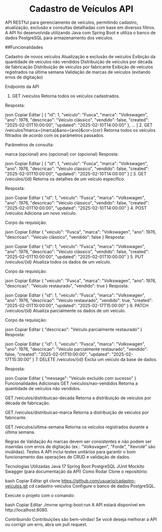 <h1 align="center">Cadastro de Veículos API</h1>

API RESTful para gerenciamento de veículos, permitindo cadastro, atualização, exclusão e consultas detalhadas com base em diversos filtros. A API foi desenvolvida utilizando Java com Spring Boot e utiliza o banco de dados PostgreSQL para armazenamento dos veículos.


##Funcionalidades

Cadastro de novos veículos
Atualização e exclusão de veículos
Exibição da quantidade de veículos não vendidos
Distribuição de veículos por década de fabricação
Distribuição de veículos por fabricante
Exibição de veículos registrados na última semana
Validação de marcas de veículos (evitando erros de digitação)

Endpoints da API
1. GET /veiculos
Retorna todos os veículos cadastrados.

Resposta:

json
Copiar
Editar
[
  {
    "id": 1,
    "veiculo": "Fusca",
    "marca": "Volkswagen",
    "ano": 1976,
    "descricao": "Veículo clássico",
    "vendido": false,
    "created": "2025-02-01T10:00:00",
    "updated": "2025-02-10T14:00:00"
  },
  ...
]
2. GET /veiculos?marca={marca}&ano={ano}&cor={cor}
Retorna todos os veículos filtrados de acordo com os parâmetros passados.

Parâmetros de consulta:

marca (opcional)
ano (opcional)
cor (opcional)
Resposta:

json
Copiar
Editar
[
  {
    "id": 1,
    "veiculo": "Fusca",
    "marca": "Volkswagen",
    "ano": 1976,
    "descricao": "Veículo clássico",
    "vendido": false,
    "created": "2025-02-01T10:00:00",
    "updated": "2025-02-10T14:00:00"
  }
]
3. GET /veiculos/{id}
Retorna os detalhes de um veículo específico.

Resposta:

json
Copiar
Editar
{
  "id": 1,
  "veiculo": "Fusca",
  "marca": "Volkswagen",
  "ano": 1976,
  "descricao": "Veículo clássico",
  "vendido": false,
  "created": "2025-02-01T10:00:00",
  "updated": "2025-02-10T14:00:00"
}
4. POST /veiculos
Adiciona um novo veículo.

Corpo da requisição:

json
Copiar
Editar
{
  "veiculo": "Fusca",
  "marca": "Volkswagen",
  "ano": 1976,
  "descricao": "Veículo clássico",
  "vendido": false
}
Resposta:

json
Copiar
Editar
{
  "id": 1,
  "veiculo": "Fusca",
  "marca": "Volkswagen",
  "ano": 1976,
  "descricao": "Veículo clássico",
  "vendido": false,
  "created": "2025-02-01T10:00:00",
  "updated": "2025-02-01T10:00:00"
}
5. PUT /veiculos/{id}
Atualiza todos os dados de um veículo.

Corpo da requisição:

json
Copiar
Editar
{
  "veiculo": "Fusca",
  "marca": "Volkswagen",
  "ano": 1976,
  "descricao": "Veículo restaurado",
  "vendido": true
}
Resposta:

json
Copiar
Editar
{
  "id": 1,
  "veiculo": "Fusca",
  "marca": "Volkswagen",
  "ano": 1976,
  "descricao": "Veículo restaurado",
  "vendido": true,
  "created": "2025-02-01T10:00:00",
  "updated": "2025-02-17T15:00:00"
}
6. PATCH /veiculos/{id}
Atualiza parcialmente os dados de um veículo.

Corpo da requisição:

json
Copiar
Editar
{
  "descricao": "Veículo parcialmente restaurado"
}
Resposta:

json
Copiar
Editar
{
  "id": 1,
  "veiculo": "Fusca",
  "marca": "Volkswagen",
  "ano": 1976,
  "descricao": "Veículo parcialmente restaurado",
  "vendido": false,
  "created": "2025-02-01T10:00:00",
  "updated": "2025-02-17T15:30:00"
}
7. DELETE /veiculos/{id}
Exclui um veículo da base de dados.

Resposta:

json
Copiar
Editar
{
  "message": "Veículo excluído com sucesso"
}
Funcionalidades Adicionais
GET /veiculos/nao-vendidos
Retorna a quantidade de veículos não vendidos.

GET /veiculos/distribuicao-decada
Retorna a distribuição de veículos por década de fabricação.

GET /veiculos/distribuicao-marca
Retorna a distribuição de veículos por fabricante.

GET /veiculos/ultima-semana
Retorna os veículos registrados durante a última semana.

Regras de Validação
As marcas devem ser consistentes e não podem ser inseridas com erros de digitação (ex.: "Volksvagen", "Forde", "Xevrolé" são inválidas).
Testes
A API inclui testes unitários para garantir o bom funcionamento das operações de CRUD e validação de dados.

Tecnologias Utilizadas
Java 17
Spring Boot
PostgreSQL
JUnit
Mockito
Swagger (para documentação da API)
Como Rodar
Clone o repositório:

bash
Copiar
Editar
git clone https://github.com/usuario/cadastro-veiculos.git
cd cadastro-veiculos
Configure o banco de dados PostgreSQL.

Execute o projeto com o comando:

bash
Copiar
Editar
./mvnw spring-boot:run
A API estará disponível em http://localhost:8080.

Contribuindo
Contribuições são bem-vindas! Se você deseja melhorar a API ou corrigir um erro, abra um pull request.
